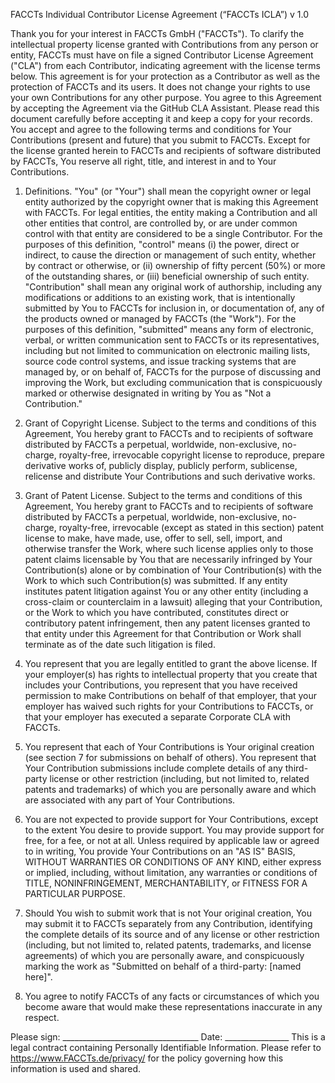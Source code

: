 FACCTs Individual Contributor License Agreement (“FACCTs ICLA”)
v 1.0

Thank you for your interest in FACCTs GmbH ("FACCTs"). To clarify the intellectual property license granted with Contributions from any person or entity, FACCTs must have on file a signed Contributor License Agreement ("CLA") from each Contributor, indicating agreement with the license terms below. This agreement is for your protection as a Contributor as well as the protection of FACCTs and its users. It does not change your rights to use your own Contributions for any other purpose.
You agree to this Agreement by accepting the Agreement via the GitHub CLA Assistant. Please read this document carefully before accepting it and keep a copy for your records. 
You accept and agree to the following terms and conditions for Your Contributions (present and future) that you submit to FACCTs. Except for the license granted herein to FACCTs and recipients of software distributed by FACCTs, You reserve all right, title, and interest in and to Your Contributions.

1. Definitions.
"You" (or "Your") shall mean the copyright owner or legal entity authorized by the copyright owner that is making this Agreement with FACCTs. For legal entities, the entity making a Contribution and all other entities that control, are controlled by, or are under common control with that entity are considered to be a single Contributor. For the purposes of this definition, "control" means (i) the power, direct or indirect, to cause the direction or management of such entity, whether by contract or otherwise, or (ii) ownership of fifty percent (50%) or more of the outstanding shares, or (iii) beneficial ownership of such entity. 
"Contribution" shall mean any original work of authorship, including any modifications or additions to an existing work, that is intentionally submitted by You to FACCTs for inclusion in, or documentation of, any of the products owned or managed by FACCTs (the "Work"). For the purposes of this definition, "submitted" means any form of electronic, verbal, or written communication sent to FACCTs or its representatives, including but not limited to communication on electronic mailing lists, source code control systems, and issue tracking systems that are managed by, or on behalf of, FACCTs for the purpose of discussing and improving the Work, but excluding communication that is conspicuously marked or otherwise designated in writing by You as "Not a Contribution."

2. Grant of Copyright License. Subject to the terms and conditions of this Agreement, You hereby grant to FACCTs and to recipients of software distributed by FACCTs a perpetual, worldwide, non-exclusive, no-charge, royalty-free, irrevocable copyright license to reproduce, prepare derivative works of, publicly display, publicly perform, sublicense, relicense and distribute Your Contributions and such derivative works.

3. Grant of Patent License. Subject to the terms and conditions of this Agreement, You hereby grant to FACCTs and to recipients of software distributed by FACCTs a perpetual, worldwide, non-exclusive, no-charge, royalty-free, irrevocable (except as stated in this section) patent license to make, have made, use, offer to sell, sell, import, and otherwise transfer the Work, where such license applies only to those patent claims licensable by You that are necessarily infringed by Your Contribution(s) alone or by combination of Your Contribution(s) with the Work to which such Contribution(s) was submitted. If any entity institutes patent litigation against You or any other entity (including a cross-claim or counterclaim in a lawsuit) alleging that your Contribution, or the Work to which you have contributed, constitutes direct or contributory patent infringement, then any patent licenses granted to that entity under this Agreement for that Contribution or Work shall terminate as of the date such litigation is filed.

4. You represent that you are legally entitled to grant the above license. If your employer(s) has rights to intellectual property that you create that includes your Contributions, you represent that you have received permission to make Contributions on behalf of that employer, that your employer has waived such rights for your Contributions to FACCTs, or that your employer has executed a separate Corporate CLA with FACCTs.

5. You represent that each of Your Contributions is Your original creation (see section 7 for submissions on behalf of others). You represent that Your Contribution submissions include complete details of any third-party license or other restriction (including, but not limited to, related patents and trademarks) of which you are personally aware and which are associated with any part of Your Contributions.

6. You are not expected to provide support for Your Contributions, except to the extent You desire to provide support. You may provide support for free, for a fee, or not at all. Unless required by applicable law or agreed to in writing, You provide Your Contributions on an "AS IS" BASIS, WITHOUT WARRANTIES OR CONDITIONS OF ANY KIND, either express or implied, including, without limitation, any warranties or conditions of TITLE, NONINFRINGEMENT, MERCHANTABILITY, or FITNESS FOR A PARTICULAR PURPOSE.

7. Should You wish to submit work that is not Your original creation, You may submit it to FACCTs separately from any Contribution, identifying the complete details of its source and of any license or other restriction (including, but not limited to, related patents, trademarks, and license agreements) of which you are personally aware, and conspicuously marking the work as "Submitted on behalf of a third-party: [named here]".

8. You agree to notify FACCTs of any facts or circumstances of which you become aware that would make these representations inaccurate in any respect.

Please sign: __________________________________ Date: ________________
This is a legal contract containing Personally Identifiable Information.
Please refer to https://www.FACCTs.de/privacy/ for the policy governing how this information is used and shared.
